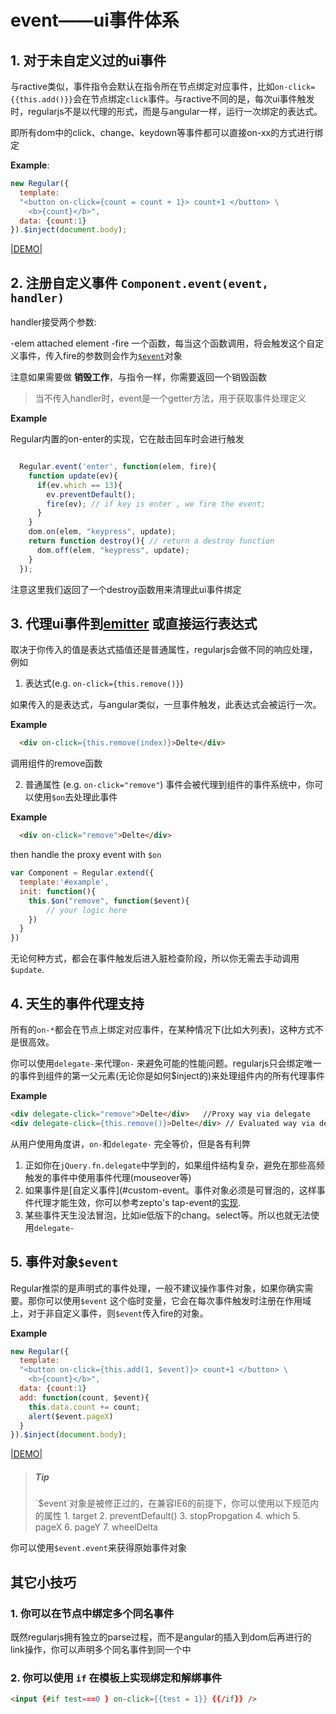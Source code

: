 # event——ui事件体系



## 1. 对于未自定义过的ui事件
  与ractive类似，事件指令会默认在指令所在节点绑定对应事件，比如`on-click={{this.add()}}`会在节点绑定`click`事件。与ractive不同的是，每次ui事件触发时，regularjs不是以代理的形式，而是与angular一样，运行一次绑定的表达式。

  即所有dom中的click、change、keydown等事件都可以直接on-xx的方式进行绑定

  __Example__:

  ```javascript
  new Regular({
    template: 
    "<button on-click={count = count + 1}> count+1 </button> \
      <b>{count}</b>",
    data: {count:1}
  }).$inject(document.body);
  ```

  [|DEMO|](http://jsfiddle.net/leeluolee/y8PHE/1/)


## 2. 注册自定义事件 `Component.event(event, handler)`

handler接受两个参数:

-elem   attached element
-fire   一个函数，每当这个函数调用，将会触发这个自定义事件，传入fire的参数则会作为[`$event`](#$event)对象

注意如果需要做 __销毁工作__，与指令一样，你需要返回一个销毁函数

> 当不传入handler时，event是一个getter方法，用于获取事件处理定义


__Example__ 

Regular内置的on-enter的实现，它在敲击回车时会进行触发


```javascript

  Regular.event('enter', function(elem, fire){
    function update(ev){
      if(ev.which == 13){ 
        ev.preventDefault();
        fire(ev); // if key is enter , we fire the event;
      }
    }
    dom.on(elem, "keypress", update);
    return function destroy(){ // return a destroy function
      dom.off(elem, "keypress", update);
    }
  });
```

注意这里我们返回了一个destroy函数用来清理此ui事件绑定

## 3. 代理ui事件到[emitter](./message.md) 或直接运行表达式

取决于你传入的值是表达式插值还是普通属性，regularjs会做不同的响应处理，例如

1. 表达式(e.g. `on-click={this.remove()}`)
  
  如果传入的是表达式，与angular类似，一旦事件触发，此表达式会被运行一次。

  __Example__


  ```html
    <div on-click={this.remove(index)}>Delte</div>
  ```

  调用组件的remove函数


2. 普通属性 (e.g. `on-click="remove"`)
  事件会被代理到组件的事件系统中，你可以使用`$on`去处理此事件

  __Example__

  ```html
    <div on-click="remove">Delte</div>
  ```

  then handle the proxy event with `$on`


  ```javascript
  var Component = Regular.extend({
    template:'#example',
    init: function(){
      this.$on("remove", function($event){
          // your logic here
      })
    }
  })

  ```

无论何种方式，都会在事件触发后进入脏检查阶段，所以你无需去手动调用`$update`.


## 4. 天生的事件代理支持

所有的`on-*`都会在节点上绑定对应事件，在某种情况下(比如大列表)，这种方式不是很高效。

你可以使用`delegate-`来代理`on-` 来避免可能的性能问题。regularjs只会绑定唯一的事件到组件的第一父元素(无论你是如何$inject的)来处理组件内的所有代理事件

__Example__

```html
<div delegate-click="remove">Delte</div>   //Proxy way via delegate
<div delegate-click={this.remove()}>Delte</div> // Evaluated way via delagate
```


从用户使用角度讲，`on-`和`delegate-` 完全等价，但是各有利弊

1. 正如你在`jQuery.fn.delegate`中学到的，如果组件结构复杂，避免在那些高频触发的事件中使用事件代理(mouseover等)
2. 如果事件是[自定义事件](#custom-event。事件对象必须是可冒泡的，这样事件代理才能生效，你可以参考zepto's tap-event的[实现](https://github.com/madrobby/zepto/blob/master/src/event.js#L274).
3. 某些事件天生没法冒泡，比如ie低版下的chang。select等。所以也就无法使用`delegate-`



<a name="$event"></a>
## 5. 事件对象`$event`

Regular推崇的是声明式的事件处理，一般不建议操作事件对象，如果你确实需要。那你可以使用`$event` 这个临时变量，它会在每次事件触发时注册在作用域上，对于非自定义事件，则`$event`传入fire的对象。

__Example__

```javascript
new Regular({
  template: 
  "<button on-click={this.add(1, $event)}> count+1 </button> \
    <b>{count}</b>",
  data: {count:1}
  add: function(count, $event){
    this.data.count += count;
    alert($event.pageX)
  }
}).$inject(document.body);
```

[|DEMO|](http://jsfiddle.net/leeluolee/y8PHE/3/)


> <h5>Tip</h5>
> `$event`对象是被修正过的，在兼容IE6的前提下，你可以使用以下规范内的属性
> 1. target
> 2. preventDefault()
> 3. stopPropgation
> 4. which 
> 5. pageX
> 6. pageY
> 7. wheelDelta

你可以使用`$event.event`来获得原始事件对象



## 其它小技巧

### 1. 你可以在节点中绑定多个同名事件

  既然regularjs拥有独立的parse过程，而不是angular的插入到dom后再进行的link操作，你可以声明多个同名事件到同一个中


### 2. 你可以使用 `if` 在模板上实现绑定和解绑事件

  ```html
  <input {#if test===0 } on-click={{test = 1}} {{/if}} />
  ```

